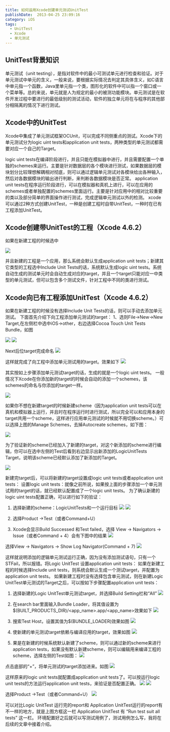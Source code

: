 ```yaml
---
title: 如何运用Xcode创建单元测试UnitTest
publishDate:  2013-04-25 23:09:16
category: iOS
tags:
  - UnitTest
  - Xcode
  - 单元测试
---
```


## UnitTest背景知识

单元测试（unit testing），是指对软件中的最小可测试单元进行检查和验证。对于单元测试中单元的含义，一般来说，要根据实际情况去判定其具体含义，如C语言中单元指一个函数，Java里单元指一个类，图形化的软件中可以指一个窗口或一个菜单等。总的来说，单元就是人为规定的最小的被测功能模块。单元测试是在软件开发过程中要进行的最低级别的测试活动，软件的独立单元将在与程序的其他部分相隔离的情况下进行测试。

<!-- more -->

## Xcode中的UnitTest

Xcode中集成了单元测试框架OCUnit，可以完成不同侧重点的测试。Xcode下的单元测试分为logic uint tests和application unit tests，两种类型的单元测试都需要对应一个自己的Target。

logic uint tests在编译阶段进行，并且只能在模拟器中进行，并且需要配置一个单独的schemes来运行。主要是针对数据层的各个模块进行测试，如果数据层的模块划分比较理想解耦相对彻底，则可以通过逻辑单元测试对各模块给出各种输入，然后对各数据模块的输出进行判断，来判断各数据模块是否正常。
application unit tests在程序运行阶段进行，可以在模拟器和真机上进行，可以在应用的schemes或者单独配置的schemes里面运行。主要是针对应用中的相对比较重要的类以及部分简单的界面操作进行测试，完成逻辑单元测试以外的检测。
xcode可以通过2种方式创建UnitTest，一种是创建工程时自带UnitTest，一种时在已有工程添加UnitTest。

## Xcode创建带UnitTest的工程（Xcode 4.6.2）

如果在新建工程的时候选中

![](~/assets/images/aldis/2016/2013-04-25/1.png)

并且新建的工程是一个应用，那么系统会默认生成application unit tests；新建其它类型的工程选中Include Unit Tests的话，系统默认生成logic uint tests。系统自动生成的测试单元时会自动生成对应的target，并且一个target只能对应一中类型的单元测试，但可以包含多个测试文件，针对工程中不同的类进行测试。

## Xcode向已有工程添加UnitTest（Xcode 4.6.2）

如果在新建工程的时候没有选择Include Unit Tests的话，则可以手动去添加单元测试。
下面首先介绍下向工程添加单元测试的target：
1、选则File->New->New Target,在左侧栏中选中iOS->other，右边选择Cocoa Touch Unit Tests Bundle，如图

![](~/assets/images/aldis/2016/2013-04-25/2.png)
![](~/assets/images/aldis/2016/2013-04-25/3.png)

Next后位target完成命名
![](~/assets/images/aldis/2016/2013-04-25/4.png)

这样就完成了向工程中添加单元测试用的target。效果如下
![](~/assets/images/aldis/2016/2013-04-25/5.png)

其实按如上步骤添加单元测试target的话，生成的就是一个logic uint tests。
一般情况下Xcode在你添加新的target的时候会自动的添加一个schemes，该schemes的命名与你添加的target一样。

![](~/assets/images/aldis/2016/2013-04-25/6.png)

如果你不想在新建target的时候新建scheme（因为application unit tests可以在真机和模拟器上运行，并且时在程序运行时进行测试，所以完全可以和应用本身的target共用一个scheme，这样进行应用单元测试的时候就不用切换scheme。）可以选择上图的Manage Schemes，去掉Autocreate schemes，如下图：

![](~/assets/images/aldis/2016/2013-04-25/7.png)

为了验证新的scheme已经加入了新建的target，对这个新添加的scheme进行编辑，你可以在选中左侧的Test后看到右边显示出新添加的LogicUnitTests Target，说明该scheme已经默认添加了新添加的Target。

![](~/assets/images/aldis/2016/2013-04-25/8.png)


新建完target后，可以将新建的target设置成logic unit tests或者application unit tests：
设置logic unit tests：就像之前所说，如果按上面的步骤添加一个单元测试用的target的话，就已经默认配置成了一个logic unit tests。
为了确认新建的logic uint tests配置正确，可以进行如下的验证：
1. 选择新建的scheme：LogicUnitTests和一个运行目标
![](~/assets/images/aldis/2016/2013-04-25/9.png)
![](~/assets/images/aldis/2016/2013-04-25/10.png)


1. 选择Product ->Test（或者Command+U）
2. Xcode会显示Build Successed 和Test failed，选择
View -> Navigators -> Issue（或者Command + 4）会有下图中的结果
![](~/assets/images/aldis/2016/2013-04-25/11.png)

选择View -> Navigators -> Show Log Navigator(Command + 7)
![](~/assets/images/aldis/2016/2013-04-25/12.png)

这样就说明添加的逻辑单元测试运行正确，因为没有添加测试语句，只有一个STFail，所以报错。将Logic UnitTest 设置application unit tests：
如果在新建工程的时候选择Include unit tests，则系统会默认生成一个测试target，并配置为application unit tests。
如果新建工程时没有选择包含单元测试，则在新建Logic UnitTest单元测试的Target之后，可以按如下步骤配置application unit tests：
1. 选择新建的Logic UnitTest单元测试target，并选择Build Setting栏和“All”
![](~/assets/images/aldis/2016/2013-04-25/13.png)

2. 在search bar里面输入Bundle Loader，将其值设置为$(BUILT_PRODUCTS_DIR)/<app_name>.app/<app_name>效果如下
![](~/assets/images/aldis/2016/2013-04-25/14.png)

3. 搜索Test Host，设置其值为$(BUNDLE_LOADER)效果如图
![](~/assets/images/aldis/2016/2013-04-25/15.png)

4. 使新建的单元测试target依赖与编译应用的target，效果如图
![](~/assets/images/aldis/2016/2013-04-25/16.png)

5. 果是在新建的时候系统默认新建了scheme，则可以通过新的scheme来进行application tests，如果没有默认新建scheme，则可以编辑用来编译工程的scheme，选择左侧的Test如图：
![](~/assets/images/aldis/2016/2013-04-25/17.png)

点击底部的“+”，将单元测试的target添加进来。如图
![](~/assets/images/aldis/2016/2013-04-25/18.png)

这样原来的logic unit tests就配置成application unit tests了。可以按运行logic unit tests的方法运行application unit tests，来验证是否配置正确。
![](~/assets/images/aldis/2016/2013-04-25/19.png)
![](~/assets/images/aldis/2016/2013-04-25/20.png)

选择Product ->Test（或者Command+U）
![](~/assets/images/aldis/2016/2013-04-25/21.png)

可以对比Logic UnitTest 运行完的report和 Application UnitTest运行的report有不一样的地方，就是上图方框这一栏 Application UnitTest
有 “Run test suit all tests” 这一栏。
环境配置好之后就可以写测试用例了，测试用例怎么写，我将在后续的文章中接着介绍。

